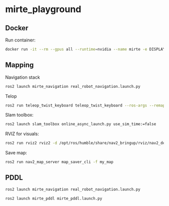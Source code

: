 # mirte_playground

## Docker

Run container:
```Bash
docker run -it --rm --gpus all --runtime=nvidia --name mirte -e DISPLAY=$DISPLAY -e QT_X11_NO_MITSHM=1 -e NVIDIA_VISIBLE_DEVICES=all -e NVIDIA_DRIVER_CAPABILITIES=all -v /dev/dri:/dev/dri -v /tmp/.X11-unix:/tmp/.X11-unix -v /etc/localtime:/etc/localtime:ro -v $HOME/real_mirte_ws/src/mirte_navigation:/home/ubuntu-user/mirte_ws/src/mirte_navigation -v $HOME/real_mirte_ws/src/mirte_playground:/home/ubuntu-user/mirte_ws/src/mirte_playground mirte
```

## Mapping

Navigation stack
```Bash
ros2 launch mirte_navigation real_robot_navigation.launch.py
```

Telop
```Bash
ros2 run teleop_twist_keyboard teleop_twist_keyboard --ros-args --remap cmd_vel:=/mirte_base_controller/cmd_vel
```

Slam toolbox:
```Bash
ros2 launch slam_toolbox online_async_launch.py use_sim_time:=false
```

RVIZ for visuals:
```Bash
ros2 run rviz2 rviz2 -d /opt/ros/humble/share/nav2_bringup/rviz/nav2_default_view.rviz
```

Save map:
```Bash
ros2 run nav2_map_server map_saver_cli -f my_map
```

## PDDL

```Bash
ros2 launch mirte_navigation real_robot_navigation.launch.py
```

```Bash
ros2 launch mirte_pddl mirte_pddl.launch.py
```
